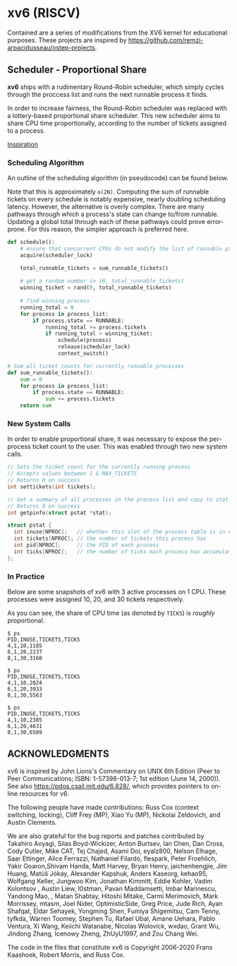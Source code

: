 # xv6 (RISCV)

Contained are a series of modifications from the XV6 kernel for educational purposes. These projects are inspired by https://github.com/remzi-arpacidusseau/ostep-projects.

## Scheduler - Proportional Share

**xv6** ships with a rudimentary Round-Robin scheduler, which simply cycles through the proccess list and runs the next runnable process it finds. 

In order to increase fairness, the Round-Robin scheduler was replaced with a lottery-based proportional share scheduler. This new scheduler aims to share CPU time proportionally, according to the number of tickets assigned to a process.

[Inspiration](https://github.com/remzi-arpacidusseau/ostep-projects/blob/master/scheduling-xv6-lottery/README.md)

### Scheduling Algorithm

An outline of the scheduling algorithm (in pseudocode) can be found below. 

Note that this is approximately `o(2N)`. Computing the sum of runnable tickets on every schedule is notably expensive, nearly doubling scheduling latency.  However, the alternative is overly complex. There are many pathways through which a process's state can change to/from runnable. Updating a global total through each of these pathways could prove error-prone. For this reason, the simpler approach is preferred here.

```python
def schedule():
    # ensure that concurrent CPUs do not modify the list of runnable processes while we search it.
    acquire(scheduler_lock)

    total_runnable_tickets = sum_runnable_tickets()
    
    # get a random number in [0, total_runnable_tickets)
    winning_ticket = rand(0, total_runnable_tickets)
    
    # find winning process
    running_total = 0
    for process in process_list:
        if process.state == RUNNABLE:
            running_total += process.tickets
            if running_total > winning_ticket:
                schedule(process)
                release(scheduler_lock)
                context_switch()

# Sum all ticket counts for currently runnable processes
def sum_runnable_tickets():
    sum = 0
    for process in process_list:
        if process.state == RUNNABLE:
            sum += process.tickets
    return sum
```

### New System Calls

In order to enable proportional share, it was necessary to expose the per-process ticket count to the user. This was enabled through two new system calls.

```c
// Sets the ticket count for the currently running process
// Accepts values between 1 & MAX_TICKETS
// Returns 0 on success
int settickets(int tickets);
```
```c
// Get a summary of all processes in the process list and copy to stat.
// Returns 0 on success
int getpinfo(struct pstat *stat);
```
```c
struct pstat {
  int inuse[NPROC];   // whether this slot of the process table is in use (1 or 0)
  int tickets[NPROC]; // the number of tickets this process has
  int pid[NPROC];     // the PID of each process 
  int ticks[NPROC];   // the number of ticks each process has accumulated 
};
```

### In Practice
Below are some snapshots of xv6 with 3 active processes on 1 CPU. These processes were assigned 10, 20, and 30 tickets respectively. 

As you can see, the share of CPU time (as denoted by `TICKS`) is *roughly* proportional.
```
$ ps
PID,INUSE,TICKETS,TICKS
4,1,10,1185
6,1,20,2237
8,1,30,3160

$ ps
PID,INUSE,TICKETS,TICKS
4,1,10,2024
6,1,20,3933
8,1,30,5563

$ ps
PID,INUSE,TICKETS,TICKS
4,1,10,2385
6,1,20,4631
8,1,30,6589
```

## ACKNOWLEDGMENTS

xv6 is inspired by John Lions's Commentary on UNIX 6th Edition (Peer
to Peer Communications; ISBN: 1-57398-013-7; 1st edition (June 14,
2000)). See also https://pdos.csail.mit.edu/6.828/, which
provides pointers to on-line resources for v6.

The following people have made contributions: Russ Cox (context switching,
locking), Cliff Frey (MP), Xiao Yu (MP), Nickolai Zeldovich, and Austin
Clements.

We are also grateful for the bug reports and patches contributed by
Takahiro Aoyagi, Silas Boyd-Wickizer, Anton Burtsev, Ian Chen, Dan
Cross, Cody Cutler, Mike CAT, Tej Chajed, Asami Doi, eyalz800, Nelson
Elhage, Saar Ettinger, Alice Ferrazzi, Nathaniel Filardo, flespark,
Peter Froehlich, Yakir Goaron,Shivam Handa, Matt Harvey, Bryan Henry,
jaichenhengjie, Jim Huang, Matúš Jókay, Alexander Kapshuk, Anders
Kaseorg, kehao95, Wolfgang Keller, Jungwoo Kim, Jonathan Kimmitt,
Eddie Kohler, Vadim Kolontsov , Austin Liew, l0stman, Pavan
Maddamsetti, Imbar Marinescu, Yandong Mao, , Matan Shabtay, Hitoshi
Mitake, Carmi Merimovich, Mark Morrissey, mtasm, Joel Nider,
OptimisticSide, Greg Price, Jude Rich, Ayan Shafqat, Eldar Sehayek,
Yongming Shen, Fumiya Shigemitsu, Cam Tenny, tyfkda, Warren Toomey,
Stephen Tu, Rafael Ubal, Amane Uehara, Pablo Ventura, Xi Wang, Keiichi
Watanabe, Nicolas Wolovick, wxdao, Grant Wu, Jindong Zhang, Icenowy
Zheng, ZhUyU1997, and Zou Chang Wei.

The code in the files that constitute xv6 is
Copyright 2006-2020 Frans Kaashoek, Robert Morris, and Russ Cox.